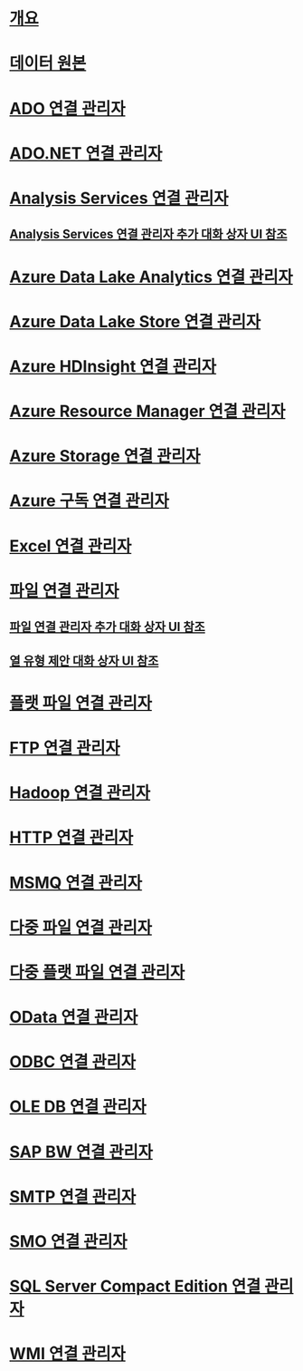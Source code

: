 # [개요](integration-services-ssis-connections.md)  
# [데이터 원본](data-sources.md)  
# [ADO 연결 관리자](ado-connection-manager.md)  
# [ADO.NET 연결 관리자](ado-net-connection-manager.md)  
# [Analysis Services 연결 관리자](analysis-services-connection-manager.md)  
## [Analysis Services 연결 관리자 추가 대화 상자 UI 참조](add-analysis-services-connection-manager-dialog-box-ui-reference.md)  
# [Azure Data Lake Analytics 연결 관리자](azure-data-lake-analytics-connection-manager.md) 
# [Azure Data Lake Store 연결 관리자](azure-data-lake-store-connection-manager.md)  
# [Azure HDInsight 연결 관리자](azure-hdinsight-connection-manager.md)  
# [Azure Resource Manager 연결 관리자](azure-resource-manager-connection-manager.md)  
# [Azure Storage 연결 관리자](azure-storage-connection-manager.md)  
# [Azure 구독 연결 관리자](azure-subscription-connection-manager.md)  
# [Excel 연결 관리자](excel-connection-manager.md)  
# [파일 연결 관리자](file-connection-manager.md)  
## [파일 연결 관리자 추가 대화 상자 UI 참조](add-file-connection-manager-dialog-box-ui-reference.md)  
## [열 유형 제안 대화 상자 UI 참조](suggest-column-types-dialog-box-ui-reference.md)  
# [플랫 파일 연결 관리자](flat-file-connection-manager.md)  
# [FTP 연결 관리자](ftp-connection-manager.md)  
# [Hadoop 연결 관리자](hadoop-connection-manager.md)  
# [HTTP 연결 관리자](http-connection-manager.md)  
# [MSMQ 연결 관리자](msmq-connection-manager.md)  
# [다중 파일 연결 관리자](multiple-files-connection-manager.md)  
# [다중 플랫 파일 연결 관리자](multiple-flat-files-connection-manager.md)  
# [OData 연결 관리자](odata-connection-manager.md)  
# [ODBC 연결 관리자](odbc-connection-manager.md)  
# [OLE DB 연결 관리자](ole-db-connection-manager.md)  
# [SAP BW 연결 관리자](sap-bw-connection-manager.md)  
# [SMTP 연결 관리자](smtp-connection-manager.md)  
# [SMO 연결 관리자](smo-connection-manager.md)  
# [SQL Server Compact Edition 연결 관리자](sql-server-compact-edition-connection-manager.md)  
# [WMI 연결 관리자](wmi-connection-manager.md)  
